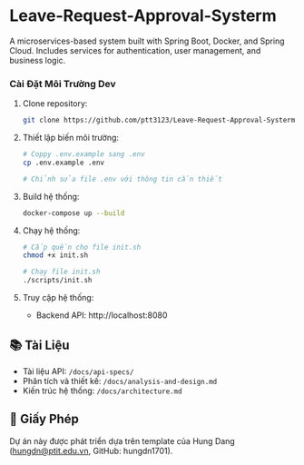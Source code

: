 # Leave-Request-Approval-Systerm
A microservices-based system built with Spring Boot, Docker, and Spring Cloud. Includes services for authentication, user management, and business logic.

### Cài Đặt Môi Trường Dev

1. Clone repository:
   ```bash
   git clone https://github.com/ptt3123/Leave-Request-Approval-Systerm.git
   ```

2. Thiết lập biến môi trường:
   ```bash
   # Coppy .env.example sang .env
   cp .env.example .env
   
   # Chỉnh sửa file .env với thông tin cần thiết
   ```

3. Build hệ thống:
   ```bash
   docker-compose up --build
   ```
4. Chạy hệ thống:
    ```bash
   # Cấp quền cho file init.sh
   chmod +x init.sh
   
   # Chạy file init.sh
   ./scripts/init.sh
   ```

5. Truy cập hệ thống:
    - Backend API: http://localhost:8080

## 📚 Tài Liệu

- Tài liệu API: `/docs/api-specs/`
- Phân tích và thiết kế: `/docs/analysis-and-design.md`
- Kiến trúc hệ thống: `/docs/architecture.md`

## 📜 Giấy Phép

Dự án này được phát triển dựa trên template của Hung Dang (hungdn@ptit.edu.vn, GitHub: hungdn1701).